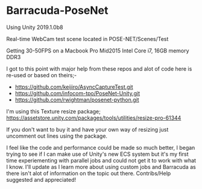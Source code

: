 # Barracuda-PoseNet

Using Unity 2019.1.0b8

Real-time WebCam test scene located in POSE-NET/Scenes/Test 

Getting 30-50FPS on a Macbook Pro Mid2015 Intel Core i7, 16GB memory DDR3

I got to this point with major help from these repos and alot of code here is re-used or based on theirs;-
  - https://github.com/keijiro/AsyncCaptureTest.git
  - https://github.com/infocom-tpo/PoseNet-Unity.git
  - https://github.com/rwightman/posenet-python.git
  
I'm using this Texture resize package;
https://assetstore.unity.com/packages/tools/utilities/resize-pro-61344

If you don't want to buy it and have your own way of resizing just uncomment out lines using the package.
  
  
I feel like the code and performance could be made so much better, I began trying to see if I can make use of Unity's new ECS system but it's my first time experiementing with parallel jobs and could not get it to work with what I know. I'll update as I learn more about using custom jobs and Barracuda as there isn't alot of information on the topic out there.
Contribs/Help suggested and appreciated!
